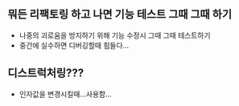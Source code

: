 ## 뭐든 리팩토링 하고 나면 기능 테스트 그때 그때 하기
- 나중의 괴로움을 방지하기 위해 기능 수정시 그때 그때 테스트하기
- 중간에 실수하면 디버깅할때 힘들다...
  


## 디스트럭처링???
- 인자값을 변경시킬때...사용함...
